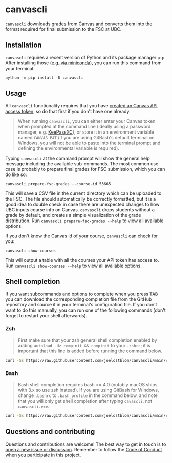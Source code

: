 # canvascli

`canvascli` downloads grades from Canvas
and converts them into the format required
for final submission to the FSC at UBC.

## Installation

`canvascli` requires a recent version of Python and its package manager `pip`.
After installing those ([e.g. via miniconda](https://docs.conda.io/en/latest/miniconda.html)),
you can run this command from your terminal.

```shell
python -m pip install -U canvascli
```

## Usage

All `canvascli` functionality requires that you have [created an Canvas API access
token](https://community.canvaslms.com/t5/Instructor-Guide/How-do-I-manage-API-access-tokens-as-an-instructor/ta-p/1177),
so do that first if you don't have one already.

> When running `canvascli`,
you can either enter your Canvas token when prompted at the command line
(ideally using a password manager, e.g. [KeePassXC](https://keepassxc.org/)),
or store it in an environment variable named `CANVAS_PAT`
(if you are using GitBash's default terminal on Windows,
you will not be able to paste into the terminal prompt
and defining the environmental variable is required).

Typing `canvascli` at the command prompt will show the general help message
including the available sub-commands.
The most common use case
is probably to prepare final grades for FSC submission,
which you can do like so:

```shell
canvascli prepare-fsc-grades --course-id 53665
```

This will save a CSV file in the current directory
which can be uploaded to the FSC.
The file should automatically be correctly formatted,
but it is a good idea to double check
in case there are unexpected changes
to how UBC inputs course info on Canvas.
`canvascli` drops students without a grade by default,
and creates a simple visualization of the grade distribution.
Run `canvascli prepare-fsc-grades --help`
to view all available options.

If you don't know the Canvas id of your course,
`canvascli` can check for you:

```shell
canvascli show-courses
```

This will output a table with all the courses
your API token has access to.
Run `canvascli show-courses --help`
to view all available options.

## Shell completion

If you want subcommands and options to complete when you press <kbd>TAB</kbd>
you can download the corresponding completion file
from the GitHub repository
and source it in your terminal's configuration file.
If you don't want to do this manually,
you can run one of the following commands
(don't forget to restart your shell afterwards).

### Zsh

> First make sure that your zsh general shell completion enabled
by adding `autoload -Uz compinit && compinit` to your `.zshrc`;
it is important that this line is added before running the command below.

```sh
curl -Ss https://raw.githubusercontent.com/joelostblom/canvascli/main/canvascli-complete.zsh > ~/.canvascli-complete.zsh && echo ". ~/.canvascli-complete.zsh" >> ~/.zshrc
```

### Bash

> Bash shell completion requires bash >= 4.0
(notably macOS ships with 3.x so use zsh instead).
If you are using GitBash for Windows,
change `.bashrc` to `.bash_profile` in the command below,
and note that you will only get shell completion after typing `cavascli`,
not `canvascli.exe`.

```sh
curl -Ss https://raw.githubusercontent.com/joelostblom/canvascli/main/canvascli-complete.bash > ~/.canvascli-complete.bash && echo ". ~/.canvascli-complete.bash" >> ~/.bashrc
```

## Questions and contributing

Questions and contributions are welcome!
The best way to get in touch is to
[open a new issue or discussion](https://github.com/joelostblom/canvascli/issues/new/choose).
Remember to follow the [Code of Conduct](CODE_OF_CONDUCT.md)
when you participate in this project.
